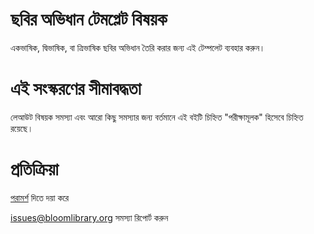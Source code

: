 # ছবির অভিধান টেমপ্লেট বিষয়ক
একভাষিক, দ্বিভাষিক, বা ত্রিভাষিক ছবির অভিধান তৈরি করার জন্য এই টেম্পলেট ব্যবহার করুন। 

# এই সংস্করণের সীমাবদ্ধতা
লেআউট বিষয়ক সমস্যা এবং আরো কিছু সমস্যার জন্য বর্তমানে এই বইটি চিহ্নিত "পরীক্ষামূলক" হিসেবে চিহ্নিত রয়েছে। 

# প্রতিক্রিয়া
[পরামর্শ](http://bloom.palaso.org/suggestions/) দিতে দয়া করে

[issues@bloomlibrary.org](mailto:issues@bloomlibrary.org?subject=Picture&nbsp;Dictionary&nbsp;Problem) সমস্যা রিপোর্ট করুন
